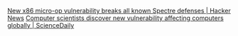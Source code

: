 
[New x86 micro-op vulnerability breaks all known Spectre defenses | Hacker News](https://news.ycombinator.com/item?id=27000570)
[Computer scientists discover new vulnerability affecting computers globally | ScienceDaily](https://www.sciencedaily.com/releases/2021/04/210430165903.htm)
